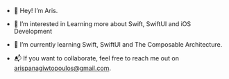 - 👋 Hey! I’m Aris.
- 👀 I’m interested in Learning more about Swift, SwiftUI and iOS Development
- 🌱 I’m currently learning Swift, SwiftUI and The Composable Architecture.

- 📬 If you want to collaborate, feel free to reach me out on arispanagiwtopoulos@gmail.com.
